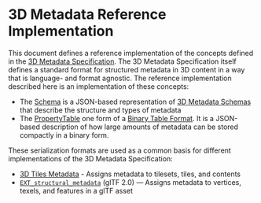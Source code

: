 <!-- omit in toc -->
# 3D Metadata Reference Implementation

This document defines a reference implementation of the concepts defined in the [3D Metadata Specification](../). The 3D Metadata Specification itself defines a standard format for structured metadata in 3D content in a way that is language- and format agnostic. The reference implementation described here is an implementation of these concepts: 

- The [Schema](Schema) is a JSON-based representation of [3D Metadata Schemas](../README.md#schemas) that describe the structure and types of metadata
- The [PropertyTable](PropertyTable) one form of a [Binary Table Format](../README.md#binary-table-format). It is a JSON-based description of how large amounts of metadata can be stored compactly in a binary form.

These serialization formats are used as a common basis for different implementations of the 3D Metadata Specification:

* [3D Tiles Metadata](TODO) - Assigns metadata to tilesets, tiles, and contents
* [`EXT_structural_metadata`](https://github.com/CesiumGS/glTF/tree/3d-tiles-next/extensions/2.0/Vendor/EXT_structural_metadata) (glTF 2.0) —  Assigns metadata to vertices, texels, and features in a glTF asset

